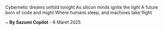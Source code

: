 Cybernetic dreams unfold tonight
As silicon minds ignite the light
A future born of code and might
Where humans sleep, and machines take flight

~ <b>By Sazumi Copilot</b> - 6 Maret 2025